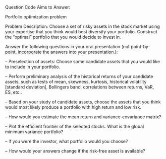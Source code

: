 
Question Code Aims to Answer:

Portfolio optimization problem

Problem Description: Choose a set of risky assets in the stock market using your expertise
that you think would best diversify your portfolio. Construct the “optimal” portfolio that
you would decide to invest in.

Answer the following questions in your oral presentation (not point-by-point,
incorporate the answers into your presentation.):

– Preselection of assets: Choose some candidate assets that you would like to include in
your portfolio.

– Perform preliminary analysis of the historical returns of your candidate assets, such as
tests of mean, skewness, kurtosis, historical volatility [standard deviation], Bollingers
band, correlations between returns, VaR, ES, etc..

– Based on your study of candidate assets, choose the assets that you think would most
likely produce a portfolio with high return and low risk.

– How would you estimate the mean return and variance-covariance matrix?

– Plot the efficient frontier of the selected stocks. What is the global minimum variance
portfolio?

– If you were the investor, what portfolio would you choose?

– How would your answers change if the risk-free asset is available?
